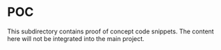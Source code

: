 POC
===

This subdirectory contains proof of concept code snippets.
The content here will not be integrated into the main project.
